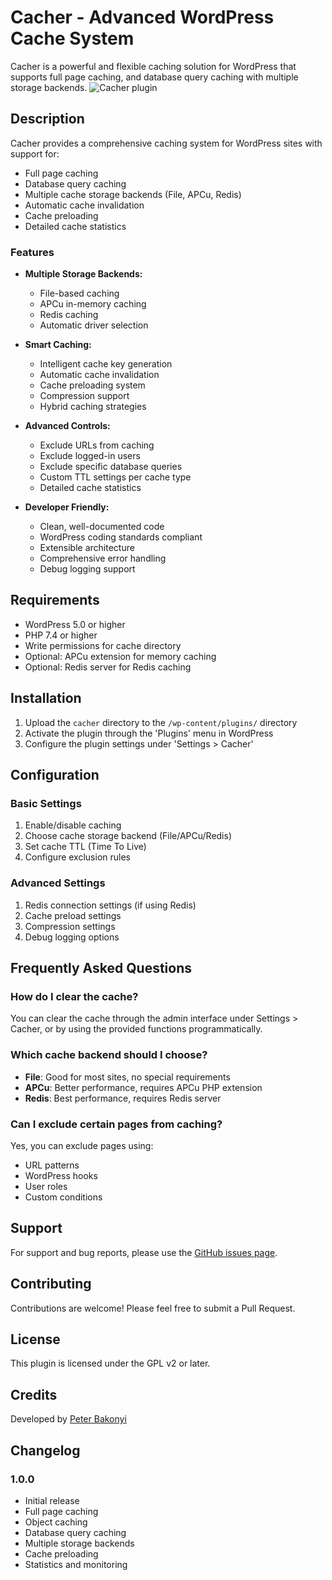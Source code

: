 # Cacher - Advanced WordPress Cache System

Cacher is a powerful and flexible caching solution for WordPress that supports full page caching, and database query caching with multiple storage backends.
![Cacher plugin](https://github.com/user-attachments/assets/6e6dd45b-275b-4247-816c-f38151450a74)

## Description

Cacher provides a comprehensive caching system for WordPress sites with support for:

- Full page caching
- Database query caching
- Multiple cache storage backends (File, APCu, Redis)
- Automatic cache invalidation
- Cache preloading
- Detailed cache statistics

### Features

- **Multiple Storage Backends:**
  - File-based caching
  - APCu in-memory caching
  - Redis caching
  - Automatic driver selection

- **Smart Caching:**
  - Intelligent cache key generation
  - Automatic cache invalidation
  - Cache preloading system
  - Compression support
  - Hybrid caching strategies

- **Advanced Controls:**
  - Exclude URLs from caching
  - Exclude logged-in users
  - Exclude specific database queries
  - Custom TTL settings per cache type
  - Detailed cache statistics

- **Developer Friendly:**
  - Clean, well-documented code
  - WordPress coding standards compliant
  - Extensible architecture
  - Comprehensive error handling
  - Debug logging support

## Requirements

- WordPress 5.0 or higher
- PHP 7.4 or higher
- Write permissions for cache directory
- Optional: APCu extension for memory caching
- Optional: Redis server for Redis caching

## Installation

1. Upload the `cacher` directory to the `/wp-content/plugins/` directory
2. Activate the plugin through the 'Plugins' menu in WordPress
3. Configure the plugin settings under 'Settings > Cacher'

## Configuration

### Basic Settings

1. Enable/disable caching
2. Choose cache storage backend (File/APCu/Redis)
3. Set cache TTL (Time To Live)
4. Configure exclusion rules

### Advanced Settings

1. Redis connection settings (if using Redis)
2. Cache preload settings
3. Compression settings
4. Debug logging options

## Frequently Asked Questions

### How do I clear the cache?

You can clear the cache through the admin interface under Settings > Cacher, or by using the provided functions programmatically.

### Which cache backend should I choose?

- **File**: Good for most sites, no special requirements
- **APCu**: Better performance, requires APCu PHP extension
- **Redis**: Best performance, requires Redis server

### Can I exclude certain pages from caching?

Yes, you can exclude pages using:
- URL patterns
- WordPress hooks
- User roles
- Custom conditions

## Support

For support and bug reports, please use the [GitHub issues page](https://github.com/Bpeet84/Cacher/issues).

## Contributing

Contributions are welcome! Please feel free to submit a Pull Request.

## License

This plugin is licensed under the GPL v2 or later.

## Credits

Developed by [Peter Bakonyi](https://hostfix.hu/plugins/cacher)

## Changelog

### 1.0.0
- Initial release
- Full page caching
- Object caching
- Database query caching
- Multiple storage backends
- Cache preloading
- Statistics and monitoring 
